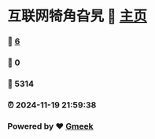 # 互联网犄角旮旯 :link: [主页](https://github.com/Senkeller/1113-0927) 
### :page_facing_up: [6](https://senkeller.github.io/jason/tag.html) 
### :speech_balloon: 0 
### :hibiscus: 5314 
### :alarm_clock: 2024-11-19 21:59:38 
### Powered by :heart: [Gmeek](https://github.com/Meekdai/Gmeek)
